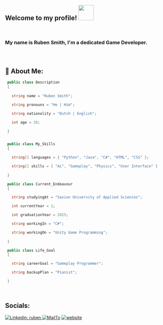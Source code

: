 
<h2>Welcome to my profile!   <img src="https://thumbs.gfycat.com/ImaginativeIndolentIrishsetter-max-1mb.gif" width="50"></h2>

<br>

<h3>My name is Ruben Smith, I'm a dedicated Game Developer.<h3>

<br>

## 🧑 About Me:   

 ```csharp
  public class Description
  {
  
    string name = "Ruben Smith";

    string pronouns = "He | Him";

    string nationality = "Dutch | English";

    int age = 20;

  }


  public class My_Skills
  {

    string[] languages = { "Python", "Java", "C#", "HTML", "CSS" };

    string[] skills = { "Ai", "Gameplay", "Physics", "User Interface" };
    
  }

  public class Current_Endeavour
  {

    string studyingAt = "Saxion University of Applied Sciences";

    int currentYear = 1;

    int graduationYear = 2025;

    string workingIn = "C#";

    string workingOn = "Unity Game Programming";
    
  }

  public class Life_Goal
  {

    string careerGoal = "Gameplay Programmer";

    string backupPlan = "Pianist";

  }


```
<br>
<h2>Socials:</h2>

[![Linkedin: ruben](https://img.shields.io/badge/-Ruben-blue?style=for-the-badge&logo=Linkedin&logoColor=white&link=https://www.linkedin.com/in/anmol-p-singh/) ](https://www.linkedin.com/in/ruben-smith-068752209/)
[![MailTo](https://img.shields.io/badge/Gmail-D14836?style=for-the-badge&logo=gmail&logoColor=white)](mailto:rubenalexandersmith@gmail.com)
[![website](https://img.shields.io/badge/Portfolio-46a2f1.svg?&style=for-the-badge&logo=Google-Chrome&logoColor=white&link=https://anmolsingh.me/)](https://xd.adobe.com/view/b8853a5c-447b-49cb-a9bd-baef96e89151-edd6/)

